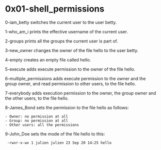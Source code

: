 # 0x01-shell_permissions

0-iam_betty switches the current user to the user betty.

1-who_am_i prints the effective username of the current user.

2-groups prints all the groups the current user is part of.

3-new_owner changes the owner of the file hello to the user betty.

4-empty creates an empty file called hello.

5-execute adds execute permission to the owner of the file hello.

6-multiple_permissions adds execute permission to the owner and the group owner, and read permission to other users, to the file hello.

7-everybody adds execution permission to the owner, the group owner and the other users, to the file hello.

8-James_Bond sets the permission to the file hello as follows:

    - Owner: no permission at all
    - Group: no permission at all
    - Other users: all the permissions

9-John_Doe sets the mode of the file hello to this:

<code> -rwxr-x-wx 1 julien julien 23 Sep 20 14:25 hello </code>